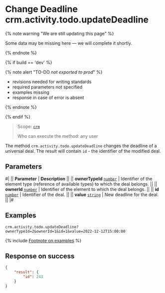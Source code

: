 # Change Deadline crm.activity.todo.updateDeadline

{% note warning "We are still updating this page" %}

Some data may be missing here — we will complete it shortly.

{% endnote %}

{% if build == 'dev' %}

{% note alert "TO-DO _not exported to prod_" %}

- revisions needed for writing standards
- required parameters not specified
- examples missing
- response in case of error is absent

{% endnote %}

{% endif %}

> Scope: [`crm`](../../../../scopes/permissions.md)
>
> Who can execute the method: any user

The method `crm.activity.todo.updateDeadline` changes the deadline of a universal deal. The result will contain `id` - the identifier of the modified deal.

## Parameters

#|
|| **Parameter** | **Description** ||
|| **ownerTypeId**
[`number`](../../../../data-types.md) | Identifier of the element type (reference of available types) to which the deal belongs. ||
|| **ownerId**
[`number`](../../../../data-types.md) | Identifier of the element to which the deal belongs. ||
|| **id**
[`number`](../../../../data-types.md) | Identifier of the deal. ||
|| **value**
[`string`](../../../../data-types.md) | New deadline for the deal. ||
|#

## Examples

```http
crm.activity.todo.updateDeadline?ownerTypeId=2&ownerId=1&id=1&value=2022-12-12T15:00:00
```

{% include [Footnote on examples](../../../../../_includes/examples.md) %}

## Response on success

```json
{
    "result": {
        "id": 243
    }
}
```